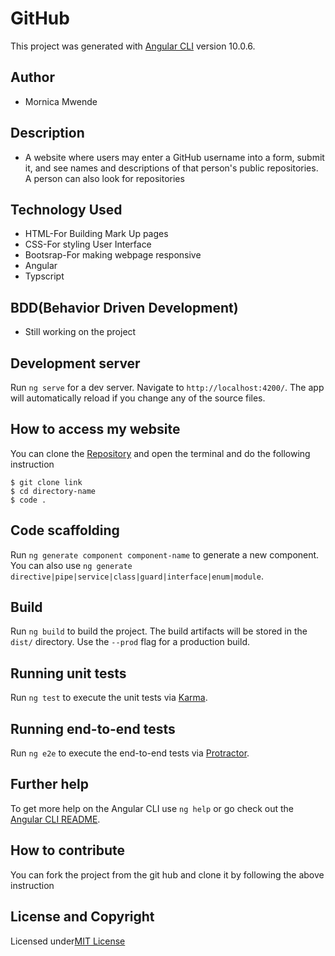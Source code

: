 # GitHub

This project was generated with [Angular CLI](https://github.com/angular/angular-cli) version 10.0.6.

## Author

* Mornica Mwende

## Description
* A website where users may enter a GitHub username into a form, submit it, and see names and descriptions of that person's public repositories. A person can also look for repositories

## Technology Used
* HTML-For Building Mark Up pages
* CSS-For styling User Interface
* Bootsrap-For making webpage responsive
* Angular 
* Typscript

## BDD(Behavior Driven Development)
* Still working on the project

## Development server

Run `ng serve` for a dev server. Navigate to `http://localhost:4200/`. The app will automatically reload if you change any of the source files.

## How to access my website
You can clone the [Repository](https://github.com/mornicamwende/GitHub-Search.git) and open the terminal and do the following instruction
```
$ git clone link
$ cd directory-name
$ code .
```
## Code scaffolding

Run `ng generate component component-name` to generate a new component. You can also use `ng generate directive|pipe|service|class|guard|interface|enum|module`.

## Build

Run `ng build` to build the project. The build artifacts will be stored in the `dist/` directory. Use the `--prod` flag for a production build.

## Running unit tests

Run `ng test` to execute the unit tests via [Karma](https://karma-runner.github.io).

## Running end-to-end tests

Run `ng e2e` to execute the end-to-end tests via [Protractor](http://www.protractortest.org/).

## Further help

To get more help on the Angular CLI use `ng help` or go check out the [Angular CLI README](https://github.com/angular/angular-cli/blob/master/README.md).

## How to contribute
You can fork the project from the git hub and clone it by following the above instruction

## License and Copyright
Licensed under[MIT License](LICENSE)

